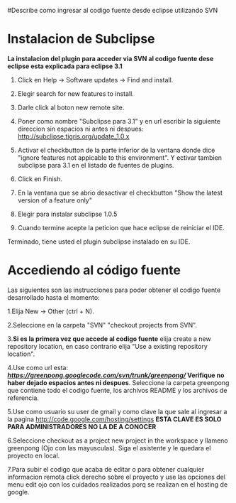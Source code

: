 #Describe como ingresar al codigo fuente desde eclipse utilizando SVN

# Instalacion de Subclipse #
**La instalacion del plugin para acceder via SVN al codigo fuente dese eclipse esta explicada para eclipse 3.1**

1. Click en Help -> Software updates -> Find and install.

2. Elegir search for new features to install.

3. Darle click al boton new remote site.

4. Poner como nombre "Subclipse para 3.1" y en url escribir la siguiente direccion sin espacios ni antes ni despues: http://subclipse.tigris.org/update_1.0.x

5. Activar el checkbutton de la parte inferior de la ventana donde dice "ignore features not appicable to this environment". Y ectivar tambien subclipse para 3.1 en el listado de fuentes de plugins.

6. Click en Finish.

7. En la ventana que se abrio desactivar el checkbutton "Show the latest version of a feature only"

8. Elegir para instalar subclipse 1.0.5

9. Cuando termine acepte la peticion que hace eclipse de reiniciar el IDE.

Terminado, tiene usted el plugin subclipse instalado en su IDE.

# Accediendo al código fuente #

Las siguientes son las instrucciones para poder obtener el codigo fuente desarrollado hasta el momento:

1.Elija New -> Other (ctrl + N).

2.Seleccione en la carpeta "SVN" "checkout projects from SVN".

3.**Si es la primera vez que accede al codigo fuente** elija create a new repository location, en caso contrario elija "Use a existing repository location".

4.Use como url esta: **_https://greenpong.googlecode.com/svn/trunk/greenpong/_ Verifique  no haber dejado espacios antes ni despues**. Seleccione la carpeta greenpong que contiene todo el codigo fuente, los archivos README y los archivos de referencia.

5.Use como usuario su user de gmail y como clave la que sale al ingresar a la pagina http://code.google.com/hosting/settings **ESTA CLAVE ES SOLO PARA ADMINISTRADORES NO LA DE A CONOCER**

6.Seleccione checkout as a project new project in the workspace y llameno greenpong (Ojo con las mayusculas). Siga el asistente y le quedara el proyecto en local.

7.Para subir el codigo que acaba de editar o para obtener cualquier informacion remota click derecho sobre el proyecto y use las opciones del menu edit ojo con los cuidados realizados porq se realizan en el hosting de google.